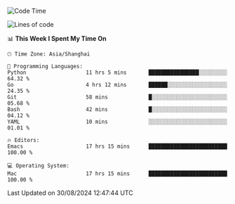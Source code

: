 <!--START_SECTION:waka-->
![Code Time](http://img.shields.io/badge/Code%20Time-2%2C168%20hrs%2052%20mins-blue)

![Lines of code](https://img.shields.io/badge/From%20Hello%20World%20I%27ve%20Written-308.0%20thousand%20lines%20of%20code-blue)

📊 **This Week I Spent My Time On** 

```text
🕑︎ Time Zone: Asia/Shanghai

💬 Programming Languages: 
Python                   11 hrs 5 mins       ████████████████░░░░░░░░░   64.32 % 
Go                       4 hrs 12 mins       ██████░░░░░░░░░░░░░░░░░░░   24.35 % 
Git                      58 mins             █░░░░░░░░░░░░░░░░░░░░░░░░   05.68 % 
Bash                     42 mins             █░░░░░░░░░░░░░░░░░░░░░░░░   04.12 % 
YAML                     10 mins             ░░░░░░░░░░░░░░░░░░░░░░░░░   01.01 % 

🔥 Editors: 
Emacs                    17 hrs 15 mins      █████████████████████████   100.00 % 

💻 Operating System: 
Mac                      17 hrs 15 mins      █████████████████████████   100.00 % 
```


 Last Updated on 30/08/2024 12:47:44 UTC
<!--END_SECTION:waka-->
